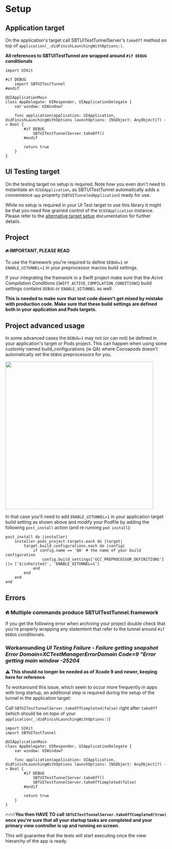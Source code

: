 # Setup

## Application target

On the application's target call SBTUITestTunnelServer's `takeOff` method on top of `application(_:didFinishLaunchingWithOptions:)`.

**All references to SBTUITestTunnel are wrapped around `#if DEBUG` conditionals**

    import UIKit

    #if DEBUG 
        import SBTUITestTunnel
    #endif

    @UIApplicationMain
    class AppDelegate: UIResponder, UIApplicationDelegate {
        var window: UIWindow?

        func application(application: UIApplication, didFinishLaunchingWithOptions launchOptions: [NSObject: AnyObject]?) -> Bool {
            #if DEBUG
                SBTUITestTunnelServer.takeOff()
            #endif

            return true
        }
    }

## UI Testing target

On the testing target no setup is required. Note how you even don't need to instantiate an `XCUIApplication`, as SBTUITestTunnel automatically adds a convenience `app` property (`SBTUITunneledApplication`) ready for use.

While no setup is required in your UI Test target to use this library it might be that you need fine grained control of the `XCUIApplication` instance. Please refer to the [alternative target setup](Setup_alternative_target) documentation for further details.



## Project

#### 🔥 IMPORTANT, PLEASE READ

To use the framework you're required to define `DEBUG=1` or `ENABLE_UITUNNEL=1` in your preprocessor macros build settings.

If your integrating the framwork in a Swift project make sure that the _Acive Compilation Conditions_ (`SWIFT_ACTIVE_COMPILATION_CONDITIONS`) build settings contains `DEBUG` or `ENABLE_UITUNNEL` as well.

**This is needed to make sure that test code doesn't get mixed by mistake with production code. Make sure that these build settings are defined both in your application and Pods targets.**


## Project advanced usage

In some advanced cases the `DEBUG=1` may not (or can not) be defined in your application's target or Pods project. This can happen when using some customly named build_configurations (ie QA) where Cocoapods doesn't automatically set the `DEBUG` preprocessors for you.

<img src="https://raw.githubusercontent.com/Subito-it/SBTUITestTunnel/master/Images/qa_preprocessor_macros.png" width="460" />

In that case you'll need to add `ENABLE_UITUNNEL=1` in your application target build setting as shown above and modify your Podfile by adding the following `post_install` action (and re running `pod install`):

    post_install do |installer|
        installer.pods_project.targets.each do |target|
            target.build_configurations.each do |config|
                if config.name == 'QA' # the name of your build configuration
                    config.build_settings['GCC_PREPROCESSOR_DEFINITIONS'] ||= ['$(inherited)', 'ENABLE_UITUNNEL=1']
                end
            end
        end
    end


## Errors

### 🔥 Multiple commands produce SBTUITestTunnel.framework

If you get the following error when archiving your project double check that you're properly wrapping any statemtent that refer to the tunnel around `#if DEBUG` conditionals. 


### Workarounding _UI Testing Failure - Failure getting snapshot Error Domain=XCTestManagerErrorDomain Code=9 "Error getting main window -25204_

**⚠️ This should no longer be needed as of Xcode 9 and newer, keeping here for reference**

To workaround this issue, which seem to occur more frequently in apps with long startup, an additional step is required during the setup of the tunnel in the application target:

Call `SBTUITestTunnelServer.takeOffCompleted(false)` right after `takeOff` (which should be on topo of your `application(_:didFinishLaunchingWithOptions:)`)

    import UIKit
    import SBTUITestTunnel

    @UIApplicationMain
    class AppDelegate: UIResponder, UIApplicationDelegate {
        var window: UIWindow?

        func application(application: UIApplication, didFinishLaunchingWithOptions launchOptions: [NSObject: AnyObject]?) -> Bool {
            #if DEBUG
                SBTUITestTunnelServer.takeOff()
                SBTUITestTunnelServer.takeOffCompleted(false)
            #endif

            return true
        }
    }

🔥🔥🔥**You then HAVE TO call `SBTUITestTunnelServer.takeOffCompleted(true)` once you're sure that all your startup tasks are completed and your primary view controller is up and running on screen.**

This will guarantee that the tests will start executing once the view hierarchy of the app is ready.